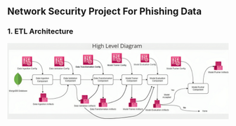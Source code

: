 ## Network Security Project For Phishing Data


### 1. ETL Architecture

![ETL Pipeline](assets/etl-pipeline.png)